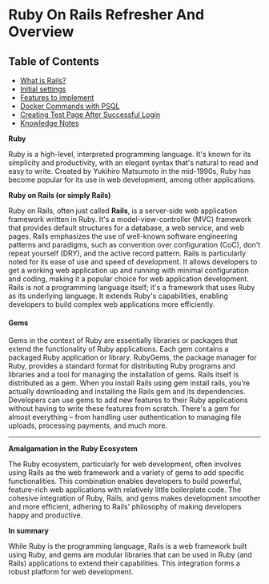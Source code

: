 # Ruby On Rails Refresher And Overview

## Table of Contents
- [What is Rails?](#gems)
- [Initial settings](week1.md#intial-settings)
- [Features to implement](week2.md#features-to-implement)
- [Docker Commands with PSQL](week3.md#docker-commands)
- [Creating Test Page After Successful Login](week5.md)
- [Knowledge Notes](week4.md#stuff-i-discovered-deving-with-rails)



**Ruby**

Ruby is a high-level, interpreted programming language. It's known for its simplicity and productivity, with an elegant syntax that's natural to read and easy to write. Created by Yukihiro Matsumoto in the mid-1990s, Ruby has become popular for its use in web development, among other applications.

**Ruby on Rails (or simply Rails)**

Ruby on Rails, often just called **Rails**, is a server-side web application framework written in Ruby. It's a model-view-controller (MVC) framework that provides default structures for a database, a web service, and web pages. Rails emphasizes the use of well-known software engineering patterns and paradigms, such as convention over configuration (CoC), don't repeat yourself (DRY), and the active record pattern.
Rails is particularly noted for its ease of use and speed of development. It allows developers to get a working web application up and running with minimal configuration and coding, making it a popular choice for web application development.
Rails is not a programming language itself; it's a framework that uses Ruby as its underlying language. It extends Ruby's capabilities, enabling developers to build complex web applications more efficiently.

#### **Gems**

Gems in the context of Ruby are essentially libraries or packages that extend the functionality of Ruby applications. Each gem contains a packaged Ruby application or library.
RubyGems, the package manager for Ruby, provides a standard format for distributing Ruby programs and libraries and a tool for managing the installation of gems.
Rails itself is distributed as a gem. When you install Rails using gem install rails, you're actually downloading and installing the Rails gem and its dependencies.
Developers can use gems to add new features to their Ruby applications without having to write these features from scratch. There's a gem for almost everything – from handling user authentication to managing file uploads, processing payments, and much more.

---
**Amalgamation in the Ruby Ecosystem**

The Ruby ecosystem, particularly for web development, often involves using Rails as the web framework and a variety of gems to add specific functionalities. This combination enables developers to build powerful, feature-rich web applications with relatively little boilerplate code.
The cohesive integration of Ruby, Rails, and gems makes development smoother and more efficient, adhering to Rails' philosophy of making developers happy and productive.

**In summary** 

While Ruby is the programming language, Rails is a web framework built using Ruby, and gems are modular libraries that can be used in Ruby (and Rails) applications to extend their capabilities. This integration forms a robust platform for web development.